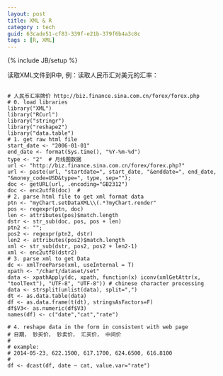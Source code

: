 ```yaml
---
layout: post
title: XML & R
category : tech
guid: 63cade51-cf83-339f-e21b-379f6b4a3c8c
tags : [R, XML]
---
```

{% include JB/setup %}

读取XML文件到R中, 例：读取人民币汇对美元的汇率：

<pre>
<code class="R">
# 人民币汇率牌价 http://biz.finance.sina.com.cn/forex/forex.php
# 0. load libraries
library("XML")
library("RCurl")
library("stringr")
library("reshape2")
library("data.table")
# 1. get raw html file
start_date <- "2006-01-01"
end_date <- format(Sys.time(), "%Y-%m-%d")
type <- "2"  # 月线图数据
url <- "http://biz.finance.sina.com.cn/forex/forex.php?"
url <- paste(url, "startdate=", start_date, "&enddate=", end_date, "&money_code=USD&type=", type, sep="");
doc <- getURL(url, .encoding="GB2312")
doc <- enc2utf8(doc)  # 
# 2. parse html file to get xml format data
ptn <- "myChart.setDataXML\\(.*?myChart.render" 
pos <- regexpr(ptn, doc)
len <- attributes(pos)$match.length
dstr <- str_sub(doc, pos, pos + len) 
ptn2 <- "<chart.*/chart>";
pos2 <- regexpr(ptn2, dstr)
len2 <- attributes(pos2)$match.length
xml <- str_sub(dstr, pos2, pos2 + len2-1)
xml <- enc2utf8(dstr2)
# 3. parse xml to get Data
dc <- xmlTreeParse(xml, useInternal = T)
xpath <- "/chart/dataset/set"
data <- xpathApply(dc, xpath, function(x) iconv(xmlGetAttr(x, "toolText"), "UTF-8", "UTF-8")) # chinese character processing
data <- strsplit(unlist(data), split=",")
dt <- as.data.table(data)
df <- as.data.frame(t(dt), stringsAsFactors=F)
df$V3<- as.numeric(df$V3)
names(df) <- c("date","cat","rate")
 
# 4. reshape data in the form in consistent with web page
# 日期， 钞买价， 钞卖价， 汇买价， 中间价
# 
# example:
# 2014-05-23, 622.1500, 617.1700, 624.6500, 616.8100
# 
df <- dcast(df, date ~ cat, value.var="rate")

</code>
</pre>